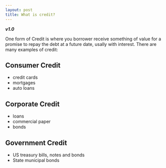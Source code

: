 ```yaml
---
layout: post
title: What is credit? 
---
```


**_v1.0_**

One form of Credit is where you borrower receive something of value for a promise to repay the debt at a future date, usally with interest. There are many examples of credit:

## Consumer Credit

- credit cards
- mortgages
- auto loans

## Corporate Credit

- loans
- commercial paper
- bonds

## Government Credit

- US treasury bills, notes and bonds
- State municipal bonds
